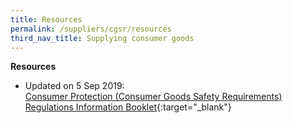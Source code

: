 ```yaml
---
title: Resources
permalink: /suppliers/cgsr/resources
third_nav_title: Supplying consumer goods
---
```

**Resources**<br>
* Updated on 5 Sep 2019:<br>
[Consumer Protection (Consumer Goods Safety Requirements) Regulations Information Booklet](/images/cgsr-resources/cgsr-infobooklet-revised.pdf){:target="_blank"}

